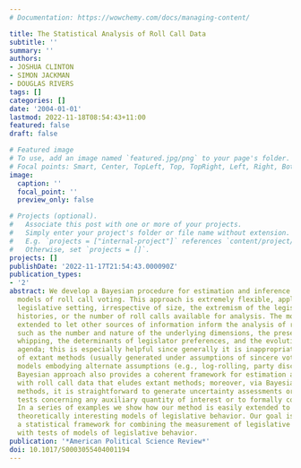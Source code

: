 ```yaml
---
# Documentation: https://wowchemy.com/docs/managing-content/

title: The Statistical Analysis of Roll Call Data
subtitle: ''
summary: ''
authors:
- JOSHUA CLINTON
- SIMON JACKMAN
- DOUGLAS RIVERS
tags: []
categories: []
date: '2004-01-01'
lastmod: 2022-11-18T08:54:43+11:00
featured: false
draft: false

# Featured image
# To use, add an image named `featured.jpg/png` to your page's folder.
# Focal points: Smart, Center, TopLeft, Top, TopRight, Left, Right, BottomLeft, Bottom, BottomRight.
image:
  caption: ''
  focal_point: ''
  preview_only: false

# Projects (optional).
#   Associate this post with one or more of your projects.
#   Simply enter your project's folder or file name without extension.
#   E.g. `projects = ["internal-project"]` references `content/project/deep-learning/index.md`.
#   Otherwise, set `projects = []`.
projects: []
publishDate: '2022-11-17T21:54:43.000090Z'
publication_types:
- '2'
abstract: We develop a Bayesian procedure for estimation and inference for spatial
  models of roll call voting. This approach is extremely flexible, applicable to any
  legislative setting, irrespective of size, the extremism of the legislators' voting
  histories, or the number of roll calls available for analysis. The model is easily
  extended to let other sources of information inform the analysis of roll call data,
  such as the number and nature of the underlying dimensions, the presence of party
  whipping, the determinants of legislator preferences, and the evolution of the legislative
  agenda; this is especially helpful since generally it is inappropriate to use estimates
  of extant methods (usually generated under assumptions of sincere voting) to test
  models embodying alternate assumptions (e.g., log-rolling, party discipline). A
  Bayesian approach also provides a coherent framework for estimation and inference
  with roll call data that eludes extant methods; moreover, via Bayesian simulation
  methods, it is straightforward to generate uncertainty assessments or hypothesis
  tests concerning any auxiliary quantity of interest or to formally compare models.
  In a series of examples we show how our method is easily extended to accommodate
  theoretically interesting models of legislative behavior. Our goal is to provide
  a statistical framework for combining the measurement of legislative preferences
  with tests of models of legislative behavior.
publication: '*American Political Science Review*'
doi: 10.1017/S0003055404001194
---
```

